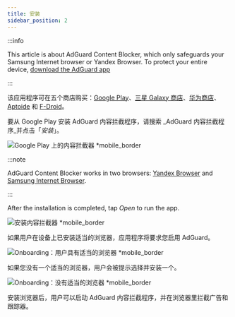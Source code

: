 ```yaml
---
title: 安装
sidebar_position: 2
---
```


:::info

This article is about AdGuard Content Blocker, which only safeguards your Samsung Internet browser or Yandex Browser. To protect your entire device, [download the AdGuard app](https://adguard.com/download.html?auto=true)

:::

该应用程序可在五个商店购买：[Google Play](https://play.google.com/store/apps/details?id=com.adguard.android.contentblocker)、[三星 Galaxy 商店](https://galaxystore.samsung.com/detail/com.adguard.android.contentblocker)、[华为商店](https://appgallery.huawei.com/#/app/C100440597)、[Aptoide](https://adguard-content-blocker.en.aptoide.com/) 和 [F-Droid](https://f-droid.org/en/packages/com.adguard.android.contentblocker/)。

要从 Google Play 安装 AdGuard 内容拦截程序，请搜索 _AdGuard 内容拦截程序_并点击「_安装_」。

![Google Play 上的内容拦截器 *mobile_border](https://cdn.adtidy.org/content/Kb/ad_blocker/content_blocker/content_blocker_play_market.jpg)

:::note

AdGuard Content Blocker works in two browsers: [Yandex Browser](https://browser.yandex.com/) and [Samsung Internet Browser](https://play.google.com/store/apps/details?id=com.sec.android.app.sbrowser).

:::

After the installation is completed, tap _Open_ to run the app.

![安装内容拦截器 *mobile_border](https://cdn.adtidy.org/content/Kb/ad_blocker/content_blocker/content_blocker_play_market_installed.jpg)

如果用户在设备上已安装适当的浏览器，应用程序将要求您启用 AdGuard。

![Onboarding：用户具有适当的浏览器 *mobile_border](https://cdn.adtidy.org/content/Kb/ad_blocker/content_blocker/content_blocker_onboarding2.jpg)

如果您没有一个适当的浏览器，用户会被提示选择并安装一个。

![Onboarding：没有适当的浏览器 *mobile_border](https://cdn.adtidy.org/content/Kb/ad_blocker/content_blocker/content_blocker_onboarding3.jpg)

安装浏览器后，用户可以启动 AdGuard 内容拦截程序，并在浏览器里拦截广告和跟踪器。
